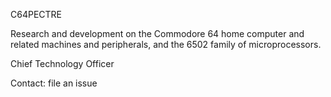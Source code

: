 C64PECTRE

Research and development on the Commodore 64 home computer and related machines and peripherals, and the 6502 family of microprocessors.

Chief Technology Officer

Contact: file an issue

<!---
c64pectre/c64pectre is a ✨ special ✨ repository because its `README.md` (this file) appears on your GitHub profile.
You can click the Preview link to take a look at your changes.
--->
